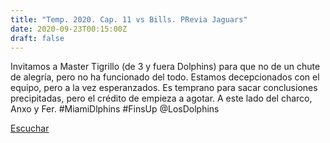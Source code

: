```yaml
---
title: "Temp. 2020. Cap. 11 vs Bills. PRevia Jaguars"
date: 2020-09-23T00:15:00Z
draft: false
---
```


Invitamos a Master Tigrillo (de 3 y fuera Dolphins) para que no de un chute de alegría, pero no ha funcionado del todo.
Estamos decepcionados con el equipo, pero a la vez esperanzados. Es temprano para sacar conclusiones precipitadas, pero el crédito de empieza a agotar. A este lado del charco, Anxo y Fer.
#MiamiDlphins #FinsUp @LosDolphins

[Escuchar](https://www.ivoox.com/temp-2020-cap-11-vs-bills-previa-jaguars-audios-mp3_rf_56889907_1.html)
